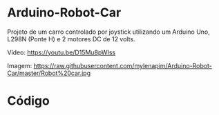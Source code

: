 # Arduino-Robot-Car

Projeto de um carro controlado por joystick utilizando um Arduino Uno, L298N (Ponte H) e 2 motores DC de 12 volts.

Vídeo: https://youtu.be/D15Mu8pWIss

Imagem: https://raw.githubusercontent.com/mylenapim/Arduino-Robot-Car/master/Robot%20car.jpg

# Código
